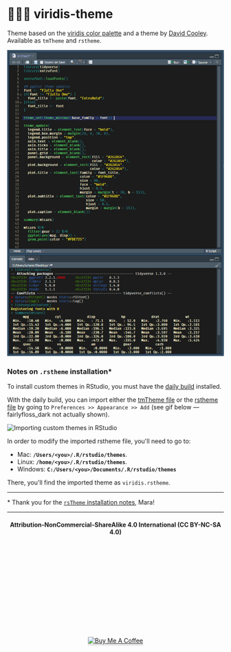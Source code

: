 # :yellow_heart::green_heart::purple_heart: viridis-theme

Theme based on the [viridis color palette](https://cran.r-project.org/web/packages/viridis/vignettes/intro-to-viridis.html) and a theme by [David Cooley](https://github.com/SymbolixAU/rstudiothemes/blob/master/viridis.tmTheme).  
Available as `tmTheme` and `rstheme`.

!["./img/viridis-theme-preview.png"](https://github.com/Z3tt/viridis-theme/blob/master/img/viridis-theme-preview.png)

### Notes on `.rstheme` installation*

To install custom themes in RStudio, you must have the [daily build](https://dailies.rstudio.com/) installed.

With the daily build, you can import either the [tmTheme file](https://github.com/Z3tt/viridis-theme/blob/master/viridis.tmTheme) or the [rstheme file](https://github.com/Z3tt/viridis-theme/blob/master/viridis.rstheme) by going to `Preferences >> Appearance >> Add` (see gif below — fairlyfloss_dark not actually shown).

![Importing custom themes in RStudio](https://i.imgur.com/0801DLK.gif)

In order to modify the imported rstheme file, you'll need to go to:

- Mac: **`/Users/<you>/.R/rstudio/themes`**.
- Linux: **`/home/<you>/.R/rstudio/themes`**.
- Windows: **`C:/Users/<you>/Documents/.R/rstudio/themes`**

There, you'll find the imported theme as `viridis.rstheme`.

---

\* Thank you for the [`rsTheme` installation notes](https://github.com/batpigandme/night-owlish), Mara!

***

<div align="center">
  <h4>Attribution-NonCommercial-ShareAlike 4.0 International (CC BY-NC-SA 4.0)</h4>
<div style="width:300px; height:200px">
<img src=https://camo.githubusercontent.com/00f7814990f36f84c5ea74cba887385d8a2f36be/68747470733a2f2f646f63732e636c6f7564706f7373652e636f6d2f696d616765732f63632d62792d6e632d73612e706e67 alt="" height="42">
</div>
  <br>
  <a href="https://www.buymeacoffee.com/z3tt" target="_blank"><img src="https://www.buymeacoffee.com/assets/img/guidelines/download-assets-sm-1.svg" alt="Buy Me A Coffee" style="height: 41px !important;width: 174px !important;box-shadow: 0px 3px 2px 0px rgba(190, 190, 190, 0.5) !important;-webkit-box-shadow: 0px 3px 2px 0px rgba(190, 190, 190, 0.5) !important;" ></a>
  <br><br>
</div>
